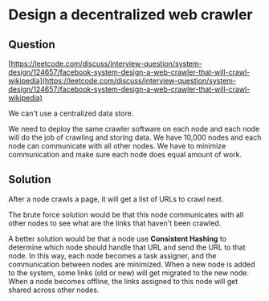 # Design a decentralized web crawler

## Question

[https://leetcode.com/discuss/interview-question/system-design/124657/facebook-system-design-a-web-crawler-that-will-crawl-wikipedia](https://leetcode.com/discuss/interview-question/system-design/124657/facebook-system-design-a-web-crawler-that-will-crawl-wikipedia)

We can't use a centralized data store.

We need to deploy the same crawler software on each node and each node will do the job of crawling and storing data. We have 10,000 nodes and each node can communicate with all other nodes. We have to minimize communication and make sure each node does equal amount of work.

## Solution

After a node crawls a page, it will get a list of URLs to crawl next.

The brute force solution would be that this node communicates with all other nodes to see what are the links that haven't been crawled.

A better solution would be that a node use **Consistent Hashing** to determine which node should handle that URL and send the URL to that node. In this way, each node becomes a task assigner, and the communication between nodes are minimized. When a new node is added to the system, some links \(old or new\) will get migrated to the new node. When a node becomes offline, the links assigned to this node will get shared across other nodes.

